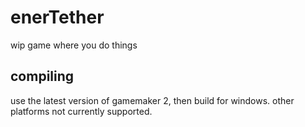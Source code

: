 # enerTether

wip game where you do things


## compiling

use the latest version of gamemaker 2, then build for windows. other platforms not currently supported.

